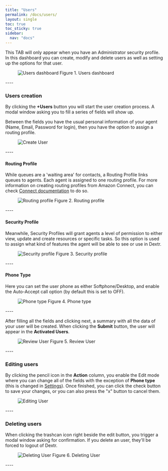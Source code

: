 ```yaml
---
title: "Users"
permalink: /docs/users/
layout: single
toc: true
toc_sticky: true
sidebar: 
  nav: "docs"
---
```


This TAB will only appear when you have an Administrator security profile. In this dashboard you can create, modify and delete users as well as setting up the options for that user.

<figure>
   <img src="{{ '/assets/images/users-dashboard.jpg' }}" alt="Users dashboard">
   <span>Figure 1. Users dashboard</span>
</figure>
----

### Users creation

By clicking the **+Users** button you will start the user creation process. A modal window asking you to fill a series of fields will show up. 

Between the fields you have the usual personal information of your agent (Name, Email, Password for login), then you have the option to assign a routing profile.

<figure>
   <img src="{{ '/assets/images/create-user.gif' }}" alt="Create User">
</figure>
----

#### Routing Profile

While queues are a 'waiting area' for contacts, a Routing Profile links queues to agents. Each agent is assigned to one routing profile. For more information on creating routing profiles from Amazon Connect, you can check [Connect documentation](https://docs.aws.amazon.com/connect/latest/adminguide/routing-profiles.html) to do so.

<figure>
   <img src="{{ '/assets/images/routing-profile.jpg' }}" alt="Routing profile">
   <span>Figure 2. Routing profile</span>
</figure>
----

#### Security Profile

Meanwhile, Security Profiles will grant agents a level of permission to either view, update and create resources or specific tasks. So this option is used to assign what kind of features the agent will be able to see or use in Dextr.

<figure>
   <img src="{{ '/assets/images/security-profile.jpg' }}" alt="Security profile">
   <span>Figure 3. Security profile</span>
</figure>
----

#### Phone Type

Here you can set the user phone as either Softphone/Desktop, and enable the Auto-Accept call option (by default this is set to OFF).

<figure>
   <img src="{{ '/assets/images/phone-type.jpg' }}" alt="Phone type">
   <span>Figure 4. Phone type</span>
</figure>
----

After filling all the fields and clicking next, a summary with all the data of your user will be created. When clicking the **Submit** button, the user will appear in the **Activated Users**.

<figure>
   <img src="{{ '/assets/images/review-user.jpg' }}" alt="Review User">
   <span>Figure 5. Review User</span>
</figure>
----

### Editing users

By clicking the pencil icon in the **Action** column, you enable the Edit mode where you can change all of the fields with the exception of **Phone type** (this is changed in [Settings](/docs/settings/)). Once finished, you can click the check button to save your changes, or you can also press the "x" button to cancel them.

<figure>
   <img src="{{ '/assets/images/editing-users.gif' }}" alt="Editing User">
</figure>
----

### Deleting users

When clicking the trashcan icon right beside the edit button, you trigger a modal window asking for confirmation. If you delete an user, they'll be forced to logout of Dextr.

<figure>
   <img src="{{ '/assets/images/deleting-users.jpg' }}" alt="Deleting User">
   <span>Figure 6. Deleting User</span>
</figure>
----
